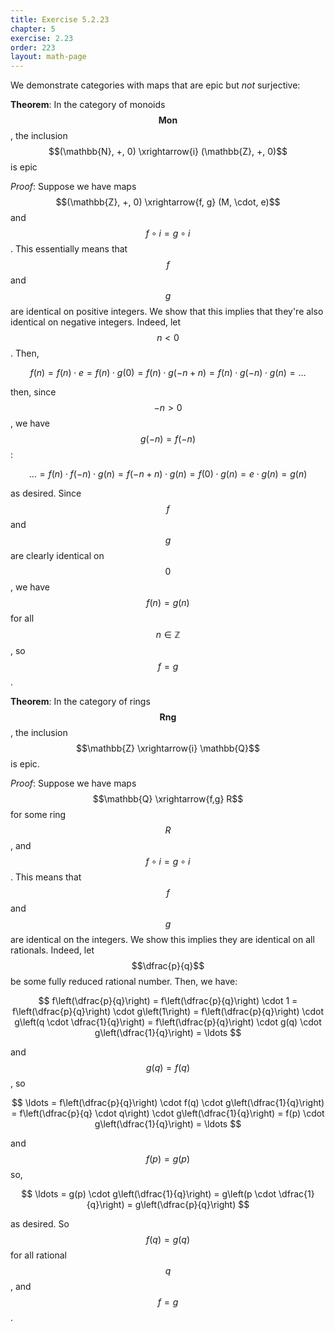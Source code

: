 ```yaml
---
title: Exercise 5.2.23
chapter: 5
exercise: 2.23
order: 223
layout: math-page
---
```



We demonstrate categories with maps that are epic but *not* surjective:

**Theorem**:
In the category of monoids $$\mathbf{Mon}$$, the inclusion $$(\mathbb{N}, +, 0) \xrightarrow{i} (\mathbb{Z}, +, 0)$$ is epic


*Proof*:
Suppose we have maps $$(\mathbb{Z}, +, 0) \xrightarrow{f, g} (M, \cdot, e)$$ and $$f \circ i = g \circ i$$.
This essentially means that $$f$$ and $$g$$ are identical on positive integers.
We show that this implies that they're also identical on negative integers.
Indeed, let $$n < 0$$.
Then,

$$
f(n) = f(n) \cdot e = f(n) \cdot g(0) = f(n) \cdot g(-n + n) = f(n) \cdot g(-n) \cdot g(n) = \ldots
$$

then, since $$-n > 0$$, we have $$g(-n) = f(-n)$$:

$$
\ldots = f(n) \cdot f(-n) \cdot g(n) = f(-n + n) \cdot g(n) = f(0) \cdot g(n) = e \cdot g(n) = g(n)
$$

as desired.
Since $$f$$ and $$g$$ are clearly identical on $$0$$, we have $$f(n) = g(n)$$ for all $$n \in \mathbb{Z}$$, so $$f = g$$.


**Theorem**:
In the category of rings $$\mathbf{Rng}$$, the inclusion $$\mathbb{Z} \xrightarrow{i} \mathbb{Q}$$ is epic.


*Proof*:
Suppose we have maps $$\mathbb{Q} \xrightarrow{f,g} R$$ for some ring $$R$$, and $$f \circ i = g \circ i$$.
This means that $$f$$ and $$g$$ are identical on the integers.
We show this implies they are identical on all rationals.
Indeed, let $$\dfrac{p}{q}$$ be some fully reduced rational number.
Then, we have:

$$
f\left(\dfrac{p}{q}\right) = f\left(\dfrac{p}{q}\right) \cdot 1 = f\left(\dfrac{p}{q}\right) \cdot g\left(1\right) = f\left(\dfrac{p}{q}\right) \cdot g\left(q \cdot \dfrac{1}{q}\right) = f\left(\dfrac{p}{q}\right) \cdot g(q) \cdot g\left(\dfrac{1}{q}\right) = \ldots
$$

and $$g(q) = f(q)$$, so

$$
\ldots = f\left(\dfrac{p}{q}\right) \cdot f(q) \cdot g\left(\dfrac{1}{q}\right) = f\left(\dfrac{p}{q} \cdot q\right) \cdot g\left(\dfrac{1}{q}\right) = f(p) \cdot g\left(\dfrac{1}{q}\right) = \ldots
$$

and $$f(p) = g(p)$$ so,

$$
\ldots = g(p) \cdot g\left(\dfrac{1}{q}\right) = g\left(p \cdot \dfrac{1}{q}\right) = g\left(\dfrac{p}{q}\right)
$$

as desired.
So $$f(q) = g(q)$$ for all rational $$q$$, and $$f = g$$.